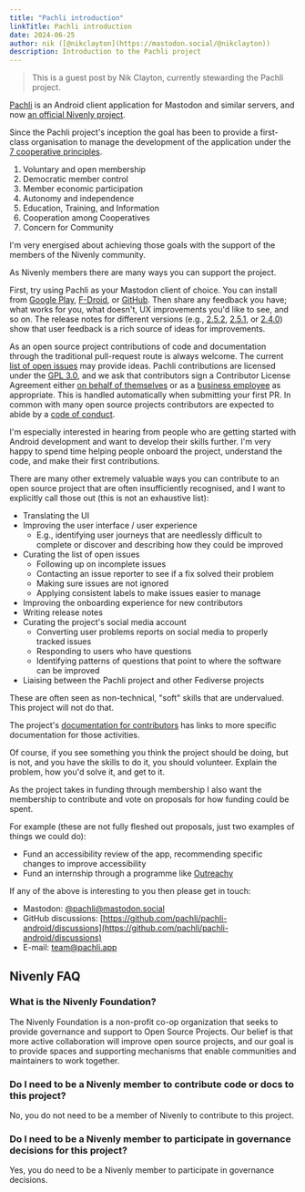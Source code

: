 ```yaml
---
title: "Pachli introduction"
linkTitle: Pachli introduction
date: 2024-06-25
author: nik ([@nikclayton](https://mastodon.social/@nikclayton))
description: Introduction to the Pachli project
---
```


> This is a guest post by Nik Clayton, currently stewarding the Pachli project.

[Pachli](https://pachli.app) is an Android client application for Mastodon and similar servers, and now [an official Nivenly project](/blog/2024/04/26/pachli-decision/).

Since the Pachli project's inception the goal has been to provide a first-class organisation to manage the development of the application under the [7 cooperative principles](https://ica.coop/en/cooperatives/cooperative-identity).

1. Voluntary and open membership
2. Democratic member control
3. Member economic participation
4. Autonomy and independence
5. Education, Training, and Information
6. Cooperation among Cooperatives
7. Concern for Community

I'm very energised about achieving those goals with the support of the members of the Nivenly community.

As Nivenly members there are many ways you can support the project.

First, try using Pachli as your Mastodon client of choice. You can install from [Google Play](https://play.google.com/store/apps/details?id=app.pachli), [F-Droid](https://f-droid.org/en/packages/app.pachli/), or [GitHub](https://github.com/pachli/pachli-android/releases). Then share any feedback you have; what works for you, what doesn't, UX improvements you'd like to see, and so on. The release notes for different versions (e.g., [2.5.2](https://pachli.app/pachli/2024/05/31/2.5.2-release.html), [2.5.1](https://pachli.app/pachli/2024/04/29/2.5.0-release.html), or [2.4.0](https://pachli.app/pachli/2024/03/28/2.4.0-release.html)) show that user feedback is a rich source of ideas for improvements.

As an open source project contributions of code and documentation through the traditional pull-request route is always welcome. The current [list of open issues](https://github.com/pachli/pachli-android/issues) may provide ideas. Pachli contributions are licensed under the [GPL 3.0](https://github.com/pachli/pachli-android/blob/main/LICENSE.txt), and we ask that contributors sign a Contributor License Agreement either [on behalf of themselves](https://github.com/pachli/pachli-android/blob/main/CLA_IC.md) or as a [business employee](https://github.com/pachli/pachli-android/blob/main/CLA_ENTITY.md) as appropriate. This is handled automatically when submitting your first PR. In common with many open source projects contributors are expected to abide by a [code of conduct](https://github.com/pachli/pachli-android/blob/main/CODE_OF_CONDUCT.md).

I'm especially interested in hearing from people who are getting started with Android development and want to develop their skills further. I'm very happy to spend time helping people onboard the project, understand the code, and make their first contributions.

There are many other extremely valuable ways you can contribute to an open source project that are often insufficiently recognised, and I want to explicitly call those out (this is not an exhaustive list):

- Translating the UI
- Improving the user interface / user experience
	- E.g., identifying user journeys that are needlessly difficult to complete or discover and describing how they could be improved
- Curating the list of open issues
	- Following up on incomplete issues
	- Contacting an issue reporter to see if a fix solved their problem
	- Making sure issues are not ignored
	- Applying consistent labels to make issues easier to manage
- Improving the onboarding experience for new contributors
- Writing release notes
- Curating the project's social media account
	- Converting user problems reports on social media to properly tracked issues
	- Responding to users who have questions
	- Identifying patterns of questions that point to where the software can be improved
- Liaising between the Pachli project and other Fediverse projects

These are often seen as non-technical, "soft" skills that are undervalued. This project will not do that.

The project's [documentation for contributors](https://github.com/pachli/pachli-android/blob/main/CONTRIBUTING.md) has links to more specific documentation for those activities.

Of course, if you see something you think the project should be doing, but is not, and you have the skills to do it, you should volunteer. Explain the problem, how you'd solve it, and get to it.

As the project takes in funding through membership I also want the membership to contribute and vote on proposals for how funding could be spent.

For example (these are not fully fleshed out proposals, just two examples of things we could do):

- Fund an accessibility review of the app, recommending specific changes to improve accessibility
- Fund an internship through a programme like [Outreachy](https://www.outreachy.org/)

If any of the above is interesting to you then please get in touch:

- Mastodon: [@pachli@mastodon.social](https://mastodon.social/@pachli)
- GitHub discussions: [https://github.com/pachli/pachli-android/discussions](https://github.com/pachli/pachli-android/discussions)
- E-mail: [team@pachli.app](mailto:team@pachli.app)

## Nivenly FAQ

### What is the Nivenly Foundation?

The Nivenly Foundation is a non-profit co-op organization that seeks to provide governance and support to Open Source Projects. Our belief is that more active collaboration will improve open source projects, and our goal is to provide spaces and supporting mechanisms that enable communities and maintainers to work together.

### Do I need to be a Nivenly member to contribute code or docs to this project?

No, you do not need to be a member of Nivenly to contribute to this project.

### Do I need to be a Nivenly member to participate in governance decisions for this project?

Yes, you do need to be a Nivenly member to participate in governance decisions.